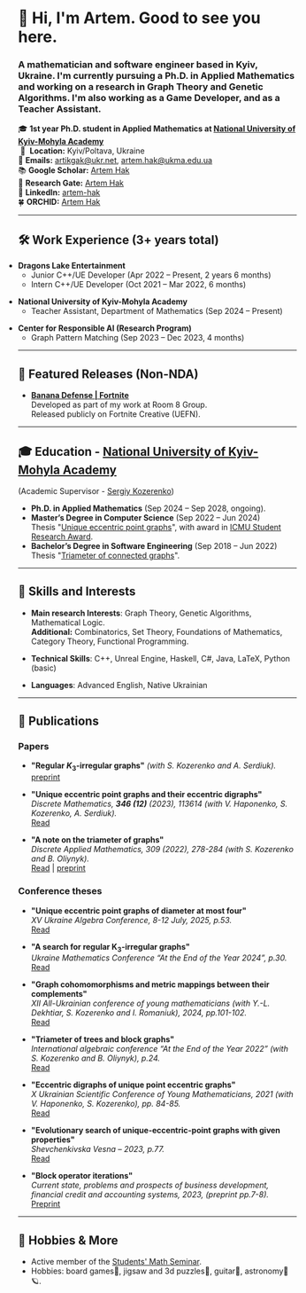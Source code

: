 # 👋 Hi, I'm Artem. Good to see you here.

### A mathematician and software engineer based in Kyiv, Ukraine. I'm currently pursuing a Ph.D. in Applied Mathematics and working on a research in Graph Theory and Genetic Algorithms.  I'm also working as a Game Developer, and as a Teacher Assistant.

🎓 **1st year Ph.D. student in Applied Mathematics at [National University of Kyiv-Mohyla Academy](https://www.ukma.edu.ua/eng/)**\
&nbsp;📍&nbsp;&nbsp;**Location:** Kyiv/Poltava, Ukraine\
📧 **Emails:** [artikgak@ukr.net](mailto:artikgak@ukr.net), [artem.hak@ukma.edu.ua](mailto:artem.hak@ukma.edu.ua)\
📚 **Google Scholar:** [Artem Hak](https://scholar.google.com/citations?user=DXY5464AAAAJ&hl=uk)\
🔎 **Research Gate:** [Artem Hak](https://www.researchgate.net/profile/Artem-Hak)\
🔗 **LinkedIn:** [artem-hak](https://www.linkedin.com/in/artem-hak-b025461a6)\
🍀 **ORCHID:** [Artem Hak](https://orcid.org/0009-0000-9084-0289)

---

## 🛠️ Work Experience (3+ years total)

<ul style="padding-left: 0; margin-bottom: 0;">
  <li>
    <strong>Dragons Lake Entertainment</strong>
    <ul style="margin-bottom: 0;">
      <li>Junior C++/UE Developer (Apr 2022 – Present, 2 years 6 months)</li>
      <li>Intern C++/UE Developer (Oct 2021 – Mar 2022, 6 months)</li>
    </ul>
  </li>
</ul>

<ul style="padding-left: 0; margin-bottom: 0;">
  <li>
    <strong>National University of Kyiv-Mohyla Academy</strong>
    <ul style="margin-bottom: 0;">
      <li>Teacher Assistant, Department of Mathematics (Sep 2024 – Present)</li>
    </ul>
  </li>
</ul>

<ul style="padding-left: 0; margin-bottom: 0;">
  <li>
    <strong>Center for Responsible AI (Research Program)</strong>
    <ul style="margin-bottom: 0;">
      <li>Graph Pattern Matching (Sep 2023 – Dec 2023, 4 months)</li>
    </ul>
  </li>
</ul>

---

## 🚀 Featured Releases (Non-NDA)

- **[Banana Defense | Fortnite](https://www.fortnite.com/@room8group/4708-1640-1360)**  
  Developed as part of my work at Room 8 Group.  
  Released publicly on Fortnite Creative (UEFN).

---

## 🎓 Education - [National University of Kyiv-Mohyla Academy](https://www.ukma.edu.ua/eng/)
(Academic Supervisor - [Sergiy Kozerenko](https://scholar.google.com/citations?user=_lmN4FkAAAAJ&hl=uk))
- **Ph.D. in Applied Mathematics** (Sep 2024 – Sep 2028, ongoing).
- **Master’s Degree in Computer Science** (Sep 2022 – Jun 2024)\
  Thesis "[Unique eccentric point graphs](https://ekmair.ukma.edu.ua/items/d96fffb7-61b5-4917-b850-49061a63b37c)", with award in [ICMU Student Research Award](https://mathcentre.in.ua/en/news/student-research-awards-2024).
- **Bachelor’s Degree in Software Engineering** (Sep 2018 – Jun 2022)\
  Thesis "[Triameter of connected graphs](https://ekmair.ukma.edu.ua/items/a9cb4c49-ef6c-4aa6-baa1-da8dae9d446b)".

---

## 🧠 Skills and Interests

- **Main research Interests**: Graph Theory, Genetic Algorithms, Mathematical Logic.\
  **Additional:** Combinatorics, Set Theory, Foundations of Mathematics, Category Theory, Functional Programming.

- **Technical Skills**:  C++, Unreal Engine, Haskell, C#, Java, LaTeX, Python (basic)

- **Languages**:  Advanced English, Native Ukrainian

---

## 📄 Publications

### Papers 

- **"Regular $K_3$-irregular graphs"** *(with S. Kozerenko and A. Serdiuk).*\
   [preprint](https://arxiv.org/abs/2103.10806)

- **"Unique eccentric point graphs and their eccentric digraphs"**\
   *Discrete Mathematics, **346 (12)** (2023), 113614 (with V. Haponenko, S. Kozerenko, A. Serdiuk).*\
   [Read](https://www.sciencedirect.com/science/article/pii/S0012365X2300300X)

- **"A note on the triameter of graphs"**\
   *Discrete Applied Mathematics, 309 (2022), 278-284 (with S. Kozerenko and B. Oliynyk).*\
   [Read](https://www.sciencedirect.com/science/article/abs/pii/S0166218X21004881) | [preprint](https://arxiv.org/abs/2103.10806)

### Conference theses 

- **"Unique eccentric point graphs of diameter at most four"**\
  *XV Ukraine Algebra Conference, 8-12 July, 2025, p.53.*\
  [Read](https://xvuac.mmf.com.ua/index.php/abstracts)

- **"A search for regular K<sub>3</sub>-irregular graphs"**\
   *Ukraine Mathematics Conference “At the End of the Year 2024”, p.30.*\
   [Read](https://drive.google.com/file/d/14jjhLFSBidEdpIteUdKxPRTW8NSC56SD/view)

- **"Graph cohomomorphisms and metric mappings between their complements"**\
   *XII All-Ukrainian conference of young mathematicians (with Y.-L. Dekhtiar, S. Kozerenko and I. Romaniuk), 2024, pp.101-102.*\
   [Read](https://ekmair.ukma.edu.ua/server/api/core/bitstreams/5860ea4d-f1f6-404a-a2d6-5bf29283bae8/content)

- **"Triameter of trees and block graphs"**\
   *International algebraic conference “At the End of the Year 2022” (with S. Kozerenko and B. Oliynyk), p.24.*\
   [Read](https://www.imath.kiev.ua/~algebra/algebra2022/abstracts)

- **"Eccentric digraphs of unique point eccentric graphs"**\
   *X Ukrainian Scientific Conference of Young Mathematicians, 2021 (with V. Haponenko, S. Kozerenko), pp. 84-85.*\
   [Read](http://matan.kpi.ua/public/files/2021/ysXconf/ysXabstracts.pdf)

- **"Evolutionary search of unique-eccentric-point graphs with given properties"**\
   *Shevchenkivska Vesna – 2023, p.77.*\
   [Read](https://probability.knu.ua/shv2023/ShV_2023.pdf)

- **"Block operator iterations"**\
   *Current state, problems and prospects of business development, financial credit and accounting systems, 2023, (preprint pp.7-8).*\
   [Preprint](https://docs.google.com/document/d/1Z7XCDZkEUyx3IaNGK3WPWa8nxylM5d0197dQlJACSos/edit)

---

## 🌱 Hobbies & More

- Active member of the [Students' Math Seminar](https://www.facebook.com/studmathseminar).
- Hobbies: board games🎲, jigsaw and 3d puzzles🧩, guitar🎸, astronomy🔭🪐.

<!--
**artikgak/artikgak** is a ✨ _special_ ✨ repository because its `README.md` (this file) appears on your GitHub profile.

Here are some ideas to get you started:

- 🔭 I’m currently working on ...
- 🌱 I’m currently learning ...
- 👯 I’m looking to collaborate on ...
- 🤔 I’m looking for help with ...
- 💬 Ask me about ...
- 📫 How to reach me: ...
- 😄 Pronouns: ...
- ⚡ Fun fact: ...
-->
